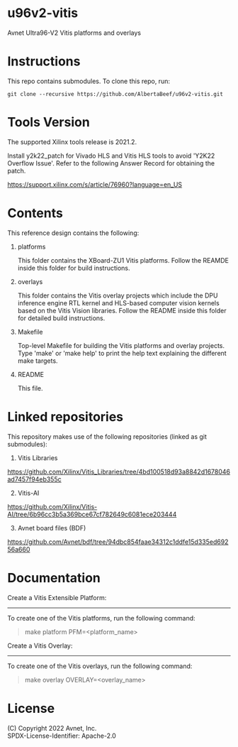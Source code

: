 # u96v2-vitis
Avnet Ultra96-V2 Vitis platforms and overlays

# Instructions

This repo contains submodules. To clone this repo, run:
```
git clone --recursive https://github.com/AlbertaBeef/u96v2-vitis.git
```

# Tools Version

The supported Xilinx tools release is 2021.2.

Install y2k22_patch for Vivado HLS and Vitis HLS tools to avoid 'Y2K22 Overflow Issue'.
Refer to the following Answer Record for obtaining the patch.

https://support.xilinx.com/s/article/76960?language=en_US

# Contents

This reference design contains the following:

1. platforms

   This folder contains the XBoard-ZU1 Vitis platforms. Follow the REAMDE inside this
   folder for build instructions.

2. overlays

   This folder contains the Vitis overlay projects which include the DPU
   inference engine RTL kernel and HLS-based computer vision kernels based on
   the Vitis Vision libraries. Follow the README inside this folder for detailed
   build instructions.

3. Makefile

   Top-level Makefile for building the Vitis platforms and overlay projects.
   Type 'make' or 'make help' to print the help text explaining the different
   make targets.

4. README

   This file.


# Linked repositories

This repository makes use of the following repositories (linked as git submodules):

1. Vitis Libraries

https://github.com/Xilinx/Vitis_Libraries/tree/4bd100518d93a8842d1678046ad7457f94eb355c

2. Vitis-AI

https://github.com/Xilinx/Vitis-AI/tree/6b96cc3b5a369bce67cf782649c6081ece203444

3. Avnet board files (BDF)

https://github.com/Avnet/bdf/tree/94dbc854faae34312c1ddfe15d335ed69256a660


# Documentation

Create a Vitis Extensible Platform:
***********************************
To create one of the Vitis platforms, run the following command:

> make platform PFM=<platform_name>

Create a Vitis Overlay:
***********************
To create one of the Vitis overlays, run the following command:

> make overlay OVERLAY=<overlay_name>



# License

(C) Copyright 2022 Avnet, Inc.\
SPDX-License-Identifier: Apache-2.0
